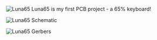 ![Luna65](https://i.imgur.com/0fA2hrx.png)
Luna65 is my first PCB project - a 65% keyboard!

![Luna65 Schematic](https://i.imgur.com/1vN7GZ5.png)

![Luna65 Gerbers](https://i.imgur.com/6nMQVop.png)
